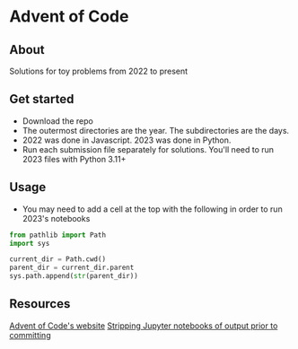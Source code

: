 # Advent of Code

## About
Solutions for toy problems from 2022 to present

## Get started
- Download the repo
- The outermost directories are the year. The subdirectories are the days.
- 2022 was done in Javascript. 2023 was done in Python.
- Run each submission file separately for solutions. You'll need to run 2023 files with Python 3.11+

## Usage
- You may need to add a cell at the top with the following in order to run 2023's notebooks
```python
from pathlib import Path
import sys

current_dir = Path.cwd()
parent_dir = current_dir.parent
sys.path.append(str(parent_dir))
```

## Resources
[Advent of Code's website](https://adventofcode.com/)
[Stripping Jupyter notebooks of output prior to committing](https://gist.github.com/33eyes/431e3d432f73371509d176d0dfb95b6e)
